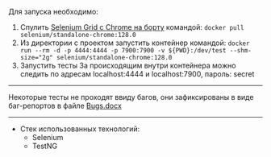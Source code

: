 Для запуска необходимо:
  1)  Спулить [Selenium Grid с Chrome на борту](https://hub.docker.com/r/selenium/standalone-chrome) командой: ```docker pull selenium/standalone-chrome:128.0```
  2)  Из директории с проектом запустить контейнер командой: ```docker run --rm -d -p 4444:4444 -p 7900:7900 -v ${PWD}:/dev/test --shm-size="2g" selenium/standalone-chrome:128.0```
  3)  Запустить тесты
За происходящим внутри контейнера можно следить по адресам localhost:4444 и localhost:7900, пароль: secret
*********
Некоторые тесты не проходят ввиду багов, они зафиксированы в виде баг-репортов в файле [Bugs.docx](https://github.com/KRYST4L614/proteiTest/blob/master/Bugs.docx)
*********
- Стек использованных технологий:
	- Selenium
	- TestNG
